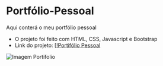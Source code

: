 # Portfólio-Pessoal
Aqui conterá o meu portfólio pessoal
- O projeto foi feito com HTML, CSS, Javascript e Bootstrap
- Link do projeto: [[!Portifólio Pessoal](https://gabrielfraga962.github.io/Portfolio-Pessoal/)

![Imagem Portifolio](https://i.imgur.com/Ez9H45z.png)
